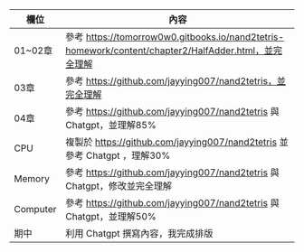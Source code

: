 欄位 | 內容
-----|--------
 01~02章 | 參考 https://tomorrow0w0.gitbooks.io/nand2tetris-homework/content/chapter2/HalfAdder.html，並完全理解
 03章 | 參考 https://github.com/jayying007/nand2tetris，並完全理解
 04章 | 參考 https://github.com/jayying007/nand2tetris 與 Chatgpt，並理解85%
 CPU | 複製於 https://github.com/jayying007/nand2tetris 並參考 Chatgpt ，理解30%
 Memory | 參考 https://github.com/jayying007/nand2tetris 與 Chatgpt，修改並完全理解
 Computer | 參考 https://github.com/jayying007/nand2tetris 與 Chatgpt，並理解50%
 期中 | 利用 Chatgpt 撰寫內容，我完成排版
